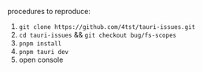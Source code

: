 
procedures to reproduce:
1. `git clone https://github.com/4tst/tauri-issues.git`
2. `cd tauri-issues` && `git checkout bug/fs-scopes`
3. `pnpm install`
4. `pnpm tauri dev`
5. open console

